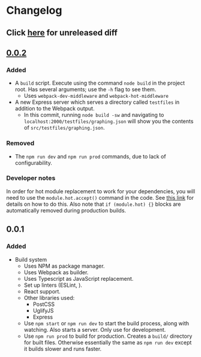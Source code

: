 # Changelog
## Click [here][unreleased] for unreleased diff
##  [0.0.2][v0.0.2]
###  Added
- A `build` script. Execute using the command `node build` in the project root. Has several arguments; use the `-h` flag to see them.
    - Uses `webpack-dev-middleware` and `webpack-hot-middleware`
- A new Express server which serves a directory called `testfiles` in addition to the Webpack output.
    - In this commit, running `node build -sw` and navigating to `localhost:2000/testfiles/graphing.json` will show you the contents of `src/testfiles/graphing.json`.
### Removed
- The `npm run dev` and `npm run prod` commands, due to lack of configurability.
### Developer notes
In order for hot module replacement to work for your dependencies, you will need to use the `module.hot.accept()` command in the code. See [this link](https://survivejs.com/webpack/appendices/hmr/) for details on how to do this.
Also note that `if (module.hot) {}` blocks are automatically removed during production builds.
## 0.0.1
### Added
- Build system
    - Uses NPM as package manager.
    - Uses Webpack as builder.
    - Uses Typescript as JavaScript replacement.
    - Set up linters (ESLint, ).
    - React support.
    - Other libraries used:
        - PostCSS
        - UglifyJS
        - Express
    - Use `npm start` or `npm run dev` to start the build process, along with watching. Also starts a server. Only use for development.
    - Use `npm run prod` to build for production. Creates a `build/` directory for built files. Otherwise essentially the same as `npm run dev` except it builds slower and runs faster.

[v0.0.2]: https://github.com/brandongit2/math/compare/v0.0.1...v0.0.2
[unreleased]: https://github.com/brandongit2/math/compare/v0.0.1...HEAD
